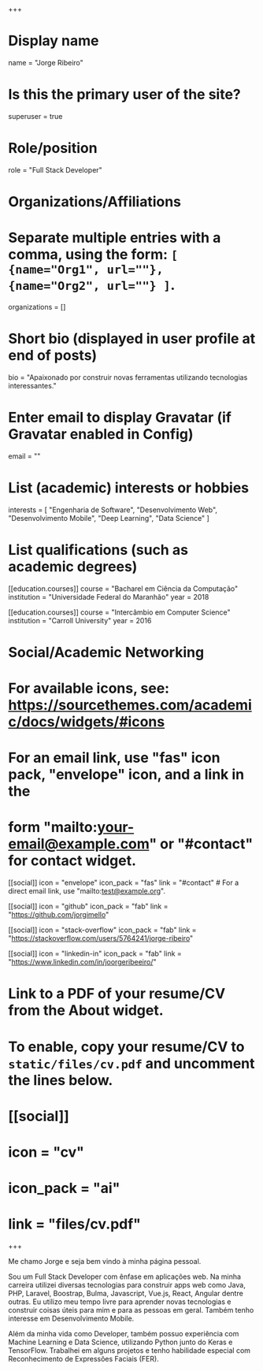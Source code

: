 +++
# Display name
name = "Jorge Ribeiro"

# Is this the primary user of the site?
superuser = true

# Role/position
role = "Full Stack Developer"

# Organizations/Affiliations
#   Separate multiple entries with a comma, using the form: `[ {name="Org1", url=""}, {name="Org2", url=""} ]`.
organizations = []

# Short bio (displayed in user profile at end of posts)
bio = "Apaixonado por construir novas ferramentas utilizando tecnologias interessantes."

# Enter email to display Gravatar (if Gravatar enabled in Config)
email = ""

# List (academic) interests or hobbies
interests = [
  "Engenharia de Software",
  "Desenvolvimento Web",
  "Desenvolvimento Mobile",
  "Deep Learning",
  "Data Science"
]

# List qualifications (such as academic degrees)
[[education.courses]]
  course = "Bacharel em Ciência da Computação"
  institution = "Universidade Federal do Maranhão"
  year = 2018

[[education.courses]]
  course = "Intercâmbio em Computer Science"
  institution = "Carroll University"
  year = 2016

# Social/Academic Networking
# For available icons, see: https://sourcethemes.com/academic/docs/widgets/#icons
#   For an email link, use "fas" icon pack, "envelope" icon, and a link in the
#   form "mailto:your-email@example.com" or "#contact" for contact widget.

[[social]]
  icon = "envelope"
  icon_pack = "fas"
  link = "#contact"  # For a direct email link, use "mailto:test@example.org".

[[social]]
  icon = "github"
  icon_pack = "fab"
  link = "https://github.com/jorgimello"

[[social]]
  icon = "stack-overflow"
  icon_pack = "fab"
  link = "https://stackoverflow.com/users/5764241/jorge-ribeiro"

[[social]]
  icon = "linkedin-in"
  icon_pack = "fab"
  link = "https://www.linkedin.com/in/joorgeribeeiro/"

# Link to a PDF of your resume/CV from the About widget.
# To enable, copy your resume/CV to `static/files/cv.pdf` and uncomment the lines below.
# [[social]]
#   icon = "cv"
#   icon_pack = "ai"
#   link = "files/cv.pdf"

+++

Me chamo Jorge e seja bem vindo à minha página pessoal.

Sou um Full Stack Developer com ênfase em aplicações web. Na minha carreira utilizei diversas tecnologias para construir apps web como Java, PHP, Laravel, Boostrap, Bulma, Javascript, Vue.js, React, Angular dentre outras. Eu utilizo meu tempo livre para aprender novas tecnologias e construir coisas úteis para mim e para as pessoas em geral. Também tenho interesse em Desenvolvimento Mobile.

Além da minha vida como Developer, também possuo experiência com Machine Learning e Data Science, utilizando Python junto do Keras e TensorFlow. Trabalhei em alguns projetos e tenho habilidade especial com Reconhecimento de Expressões Faciais (FER).